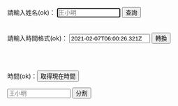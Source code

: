 <html>
<head>
<meta charset="UTF-8" />
<script type="text/javascript">
Date.prototype.format = function(fmt)
{
　　var o = {
　　　　"M+" : this.getMonth()+1, //月份
　　　　"d+" : this.getDate(), //日
　　　　"h+" : this.getHours()%12 == 0 ? 12 : this.getHours()%12, //小時
　　　　"H+" : this.getHours(), //小時
　　　　"m+" : this.getMinutes(), //分
　　　　"s+" : this.getSeconds(), //秒
　　　　"q+" : Math.floor((this.getMonth()+3)/3), //季度
　　　　"S" : this.getMilliseconds() //毫秒
　　};
　　if(/(y+)/.test(fmt))
　　　　fmt=fmt.replace(RegExp.$1, (this.getFullYear()+"").substr(4 - RegExp.$1.length));
　　for(var k in o)
　　　　if(new RegExp("("+ k +")").test(fmt))
　　fmt = fmt.replace(RegExp.$1, (RegExp.$1.length==1) ? (o[k]) : (("00"+ o[k]).substr((""+ o[k]).length)));
　　return fmt;
}

var data-anls = function (key, value) {
    var a;
    if (typeof value === 'string') {
        a = /^(\d{4})-(\d{2})-(\d{2})T(\d{2}):(\d{2}):(\d{2}(?:\.\d*)?)Z$/.exec(value);
        if (a) {
            return new Date(Date.UTC(+a[1], +a[2] - 1, +a[3], +a[4], +a[5], +a[6])).format("yyyy-MM-dd HH:mm:ss");
        }
    }
    return value;
};
  
function timezone(){
      var content = document.getElementById("UTCtime");
      var options = { 
      timeZone: "Asia/Taipei", 
      year: 'numeric', month: 'numeric', day: 'numeric', 
      hour: 'numeric', minute: 'numeric', second: 'numeric' 
      };
         var formatter = new Intl.DateTimeFormat([], options);
         var localTime = formatter.format(new Date(content.value));
         document.getElementById("tzok").textContent=localTime.toString();
}   

function gettime(){
     var d = new Date();
     var h=d.getHours();
　   var m=d.getMinutes();
     document.getElementById("nowt").innerHTML = h +':'+m; 
}

</script>
</head>
<body>

請輸入姓名(ok)：
<input type="text" id="name" placeholder="王小明" size="15" autofocus/>
<input type="button" name="list" value="查詢" onclick="result();"> <!--  ft.js -->
  <br>  <br>  
請輸入時間格式(ok)：
<input id="text" id="UTCtime" value="2021-02-07T06:00:26.321Z" placeholder="2021-02-07T06:00:26.321Z" size="20" autofocus/>
<input type="button" value="轉換" onclick="timezone();">
<p id="tzok"></p>
 <br> <br>

時間(ok)：<input type="button" value="取得現在時間" onclick="gettime();">
<p id="nowt"></p>

<input type="text" id="name" placeholder="王小明" size="15" autofocus/>
<input type="button" value="分割" onclick="dataanls();">



 <br> <br>
 

<font size="1"><span id="result"></span></font><br>
<font size="1"><span id="result"></span></font><br>
<script src="./ft.js"></script>

</body>
</html>
